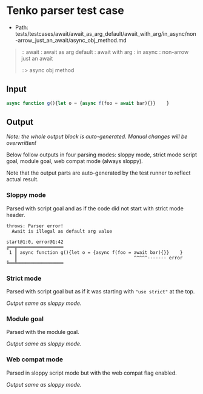 # Tenko parser test case

- Path: tests/testcases/await/await_as_arg_default/await_with_arg/in_async/non-arrow_just_an_await/async_obj_method.md

> :: await : await as arg default : await with arg : in async : non-arrow just an await
>
> ::> async obj method

## Input

`````js
async function g(){let o = {async f(foo = await bar){}}    }
`````

## Output

_Note: the whole output block is auto-generated. Manual changes will be overwritten!_

Below follow outputs in four parsing modes: sloppy mode, strict mode script goal, module goal, web compat mode (always sloppy).

Note that the output parts are auto-generated by the test runner to reflect actual result.

### Sloppy mode

Parsed with script goal and as if the code did not start with strict mode header.

`````
throws: Parser error!
  Await is illegal as default arg value

start@1:0, error@1:42
╔══╦═════════════════
 1 ║ async function g(){let o = {async f(foo = await bar){}}    }
   ║                                           ^^^^^------- error
╚══╩═════════════════

`````

### Strict mode

Parsed with script goal but as if it was starting with `"use strict"` at the top.

_Output same as sloppy mode._

### Module goal

Parsed with the module goal.

_Output same as sloppy mode._

### Web compat mode

Parsed in sloppy script mode but with the web compat flag enabled.

_Output same as sloppy mode._
